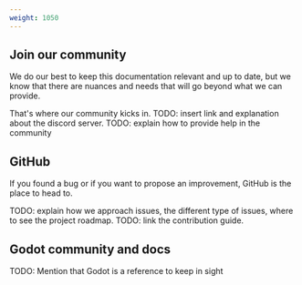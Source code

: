 ```yaml
---
weight: 1050
---
```


## Join our community

We do our best to keep this documentation relevant and up to date, but we know that there are nuances and needs that will go beyond what we can provide.

That's where our community kicks in.
TODO: insert link and explanation about the discord server.
TODO: explain how to provide help in the community

## GitHub

If you found a bug or if you want to propose an improvement, GitHub is the place to head to.

TODO: explain how we approach issues, the different type of issues, where to see the project roadmap.
TODO: link the contribution guide.


## Godot community and docs

TODO: Mention that Godot is a reference to keep in sight
